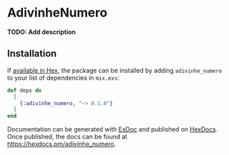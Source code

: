 # AdivinheNumero

**TODO: Add description**

## Installation

If [available in Hex](https://hex.pm/docs/publish), the package can be installed
by adding `adivinhe_numero` to your list of dependencies in `mix.exs`:

```elixir
def deps do
  [
    {:adivinhe_numero, "~> 0.1.0"}
  ]
end
```

Documentation can be generated with [ExDoc](https://github.com/elixir-lang/ex_doc)
and published on [HexDocs](https://hexdocs.pm). Once published, the docs can
be found at <https://hexdocs.pm/adivinhe_numero>.

